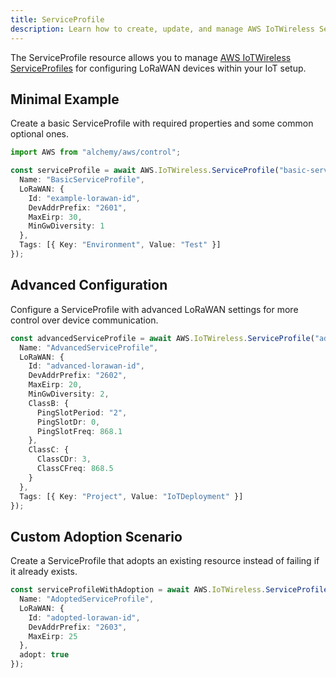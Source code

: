 ```yaml
---
title: ServiceProfile
description: Learn how to create, update, and manage AWS IoTWireless ServiceProfiles using Alchemy Cloud Control.
---
```


The ServiceProfile resource allows you to manage [AWS IoTWireless ServiceProfiles](https://docs.aws.amazon.com/iotwireless/latest/userguide/) for configuring LoRaWAN devices within your IoT setup.

## Minimal Example

Create a basic ServiceProfile with required properties and some common optional ones.

```ts
import AWS from "alchemy/aws/control";

const serviceProfile = await AWS.IoTWireless.ServiceProfile("basic-service-profile", {
  Name: "BasicServiceProfile",
  LoRaWAN: {
    Id: "example-lorawan-id",
    DevAddrPrefix: "2601",
    MaxEirp: 30,
    MinGwDiversity: 1
  },
  Tags: [{ Key: "Environment", Value: "Test" }]
});
```

## Advanced Configuration

Configure a ServiceProfile with advanced LoRaWAN settings for more control over device communication.

```ts
const advancedServiceProfile = await AWS.IoTWireless.ServiceProfile("advanced-service-profile", {
  Name: "AdvancedServiceProfile",
  LoRaWAN: {
    Id: "advanced-lorawan-id",
    DevAddrPrefix: "2602",
    MaxEirp: 20,
    MinGwDiversity: 2,
    ClassB: {
      PingSlotPeriod: "2",
      PingSlotDr: 0,
      PingSlotFreq: 868.1
    },
    ClassC: {
      ClassCDr: 3,
      ClassCFreq: 868.5
    }
  },
  Tags: [{ Key: "Project", Value: "IoTDeployment" }]
});
```

## Custom Adoption Scenario

Create a ServiceProfile that adopts an existing resource instead of failing if it already exists.

```ts
const serviceProfileWithAdoption = await AWS.IoTWireless.ServiceProfile("adopted-service-profile", {
  Name: "AdoptedServiceProfile",
  LoRaWAN: {
    Id: "adopted-lorawan-id",
    DevAddrPrefix: "2603",
    MaxEirp: 25
  },
  adopt: true
});
```